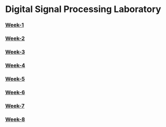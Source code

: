 # Digital Signal Processing Laboratory
### [Week-1]()
### [Week-2]()
### [Week-3]()
### [Week-4]()
### [Week-5]()
### [Week-6]()
### [Week-7]()
### [Week-8]()

